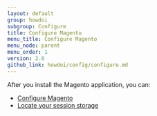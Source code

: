```yaml
---
layout: default
group: howdoi
subgroup: Configure
title: Configure Magento
menu_title: Configure Magento
menu_node: parent
menu_order: 1
version: 2.0
github_link: howdoi/config/configure.md
---
```


After you install the Magento application, you can:

*	[Configure Magento]({{page.baseurl}}install-gde/install/post-install-config.html)
*	[Locate your session storage]({{page.baseurl}}config-guide/sessions.html)
